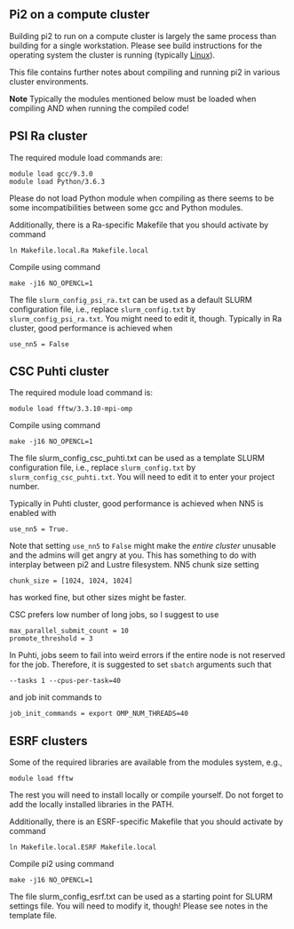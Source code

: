 Pi2 on a compute cluster
------------------------

Building pi2 to run on a compute cluster is largely the same process than building for a single workstation.
Please see build instructions for the operating system the cluster is running (typically [Linux](build_instructions_linux.md)).

This file contains further notes about compiling and running pi2 in various cluster environments.

**Note**
Typically the modules mentioned below must be loaded when compiling AND when running the compiled code!



PSI Ra cluster
--------------

The required module load commands are:
```
module load gcc/9.3.0
module load Python/3.6.3
```

Please do not load Python module when compiling as there seems to be
some incompatibilities between some gcc and Python modules.

Additionally, there is a Ra-specific Makefile that you should activate by command
```
ln Makefile.local.Ra Makefile.local
```

Compile using command
```
make -j16 NO_OPENCL=1
```

The file `slurm_config_psi_ra.txt` can be used as a default SLURM configuration file,
i.e., replace `slurm_config.txt` by `slurm_config_psi_ra.txt`. You might need to edit it, though.
Typically in Ra cluster, good performance is achieved when
```
use_nn5 = False
```



CSC Puhti cluster
-----------------

The required module load command is:
```
module load fftw/3.3.10-mpi-omp
```

Compile using command
```
make -j16 NO_OPENCL=1
```

The file slurm_config_csc_puhti.txt can be used as a template SLURM configuration file,
i.e., replace `slurm_config.txt` by `slurm_config_csc_puhti.txt`. You will need to edit it
to enter your project number.

Typically in Puhti cluster, good performance is achieved when NN5 is enabled with
```
use_nn5 = True.
```
Note that setting `use_nn5` to `False` might make the _entire cluster_ unusable and the
admins will get angry at you. This has something to do with interplay between pi2 and Lustre
filesystem. NN5 chunk size setting
```
chunk_size = [1024, 1024, 1024]
```
has worked fine, but other sizes might be faster.

CSC prefers low number of long jobs, so I suggest to use
```
max_parallel_submit_count = 10
promote_threshold = 3
```
In Puhti, jobs seem to fail into weird errors if the entire node is not reserved for the job.
Therefore, it is suggested to set `sbatch` arguments such that
```
--tasks 1 --cpus-per-task=40
```
and job init commands to
```
job_init_commands = export OMP_NUM_THREADS=40
```



ESRF clusters
-------------

Some of the required libraries are available from the modules system, e.g.,
```
module load fftw
```
The rest you will need to install locally or compile yourself.
Do not forget to add the locally installed libraries in the PATH.

Additionally, there is an ESRF-specific Makefile that you should activate by command
```
ln Makefile.local.ESRF Makefile.local
```

Compile pi2 using command
```
make -j16 NO_OPENCL=1
```

The file slurm_config_esrf.txt can be used as a starting point for SLURM
settings file. You will need to modify it, though! Please see notes in the
template file.

